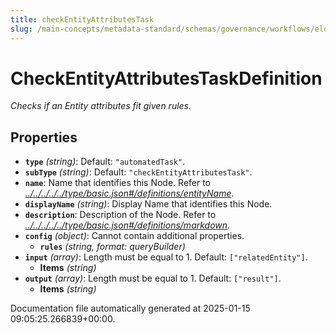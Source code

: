 ```yaml
---
title: checkEntityAttributesTask
slug: /main-concepts/metadata-standard/schemas/governance/workflows/elements/nodes/automatedtask/checkentityattributestask
---
```


# CheckEntityAttributesTaskDefinition

*Checks if an Entity attributes fit given rules.*

## Properties

- **`type`** *(string)*: Default: `"automatedTask"`.
- **`subType`** *(string)*: Default: `"checkEntityAttributesTask"`.
- **`name`**: Name that identifies this Node. Refer to *[../../../../../type/basic.json#/definitions/entityName](#/../../../../type/basic.json#/definitions/entityName)*.
- **`displayName`** *(string)*: Display Name that identifies this Node.
- **`description`**: Description of the Node. Refer to *[../../../../../type/basic.json#/definitions/markdown](#/../../../../type/basic.json#/definitions/markdown)*.
- **`config`** *(object)*: Cannot contain additional properties.
  - **`rules`** *(string, format: queryBuilder)*
- **`input`** *(array)*: Length must be equal to 1. Default: `["relatedEntity"]`.
  - **Items** *(string)*
- **`output`** *(array)*: Length must be equal to 1. Default: `["result"]`.
  - **Items** *(string)*


Documentation file automatically generated at 2025-01-15 09:05:25.266839+00:00.
